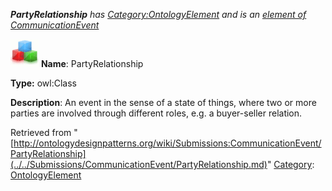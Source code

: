 ___PartyRelationship__ has [Category:OntologyElement](../../Category/OntologyElement.md "Category:OntologyElement") and is an [element of](../../Property/ElementOf.md "Property:ElementOf") [CommunicationEvent](../../Submissions/CommunicationEvent.md "Submissions:CommunicationEvent")_


  




[![Class](../../images/thumb/2/27/Class.gif/45px-Class.gif)](../../Image/Class.gif.md "Class")
__Name__: PartyRelationship 


__Type:__ owl:Class 


__Description__: An event in the sense of a state of things, where two or more parties are involved through different roles, e.g. a buyer-seller relation. 





Retrieved from "[http://ontologydesignpatterns.org/wiki/Submissions:CommunicationEvent/PartyRelationship](../../Submissions/CommunicationEvent/PartyRelationship.md)"
 [Category](http://ontologydesignpatterns.org/wiki/Special:Categories "Special:Categories"): [OntologyElement](../../Category/OntologyElement.md "Category:OntologyElement")